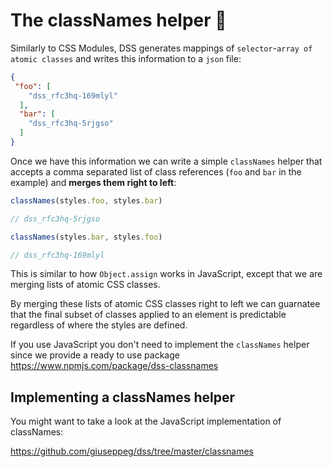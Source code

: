 # The classNames helper 📇

Similarly to CSS Modules, DSS generates mappings of `selector`-`array of atomic classes` and writes this information to a `json` file:

```JSON
{
 "foo": [
    "dss_rfc3hq-169mlyl"
  ],
  "bar": [
    "dss_rfc3hq-5rjgso"
  ]
}
```

Once we have this information we can write a simple `classNames` helper that accepts a comma separated list of class references (`foo` and `bar` in the example) and **merges them right to left**:

```js
classNames(styles.foo, styles.bar)

// dss_rfc3hq-5rjgso

classNames(styles.bar, styles.foo)

// dss_rfc3hq-169mlyl
```

This is similar to how `Object.assign` works in JavaScript, except that we are merging lists of atomic CSS classes.

By merging these lists of atomic CSS classes right to left we can guarnatee that the final subset of classes applied to an element is predictable regardless of where the styles are defined.

If you use JavaScript you don't need to implement the `classNames` helper since we provide a ready to use package https://www.npmjs.com/package/dss-classnames

## Implementing a classNames helper

You might want to take a look at the JavaScript implementation of classNames:

https://github.com/giuseppeg/dss/tree/master/classnames
